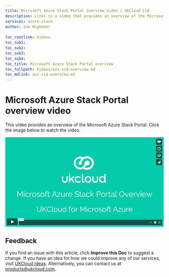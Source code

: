 ```yaml
---
title: Microsoft Azure Stack Portal overview video | UKCloud Ltd
description: Links to a video that provides an overview of the Microsoft Azure Stack portal
services: azure-stack
author: Sue Highmoor

toc_rootlink: Videos
toc_sub1: 
toc_sub2:
toc_sub3:
toc_sub4:
toc_title: Microsoft Azure Stack Portal overview
toc_fullpath: Videos/azs-vid-overview.md
toc_mdlink: azs-vid-overview.md
---
```


# Microsoft Azure Stack Portal overview video

This video provides an overview of the Microsoft Azure Stack Portal. Click the image below to watch the video.

[![UKCloud for Microsoft Azure overview](images/azs-vid-overview.png)](https://vimeo.com/305064724)

## Feedback

If you find an issue with this article, click **Improve this Doc** to suggest a change. If you have an idea for how we could improve any of our services, visit [UKCloud Ideas](https://ideas.ukcloud.com). Alternatively, you can contact us at <products@ukcloud.com>.